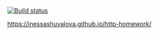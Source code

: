 [![Build status](https://ci.appveyor.com/api/projects/status/lc4u32pccqfce5sh?svg=true)](https://ci.appveyor.com/project/inessashuvalova/http-homework)


https://inessashuvalova.github.io/http-homework/
